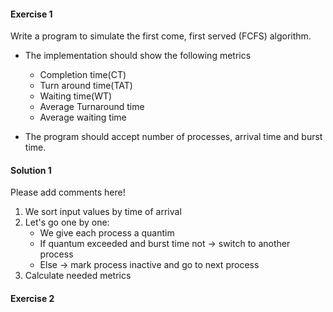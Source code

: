 #### Exercise 1

Write a program to simulate the first come, first served (FCFS) algorithm.
-  The implementation should show the following
metrics
    * Completion time(CT)
    *  Turn around time(TAT)
    * Waiting time(WT)
    * Average Turnaround time
    * Average waiting time
    
- The program should accept number of processes, arrival time and burst time.

#### Solution 1

Please add comments here!
1. We sort input values by time of arrival
2. Let's go one by one:
    * We give each process a quantim
    * If quantum exceeded and burst time not -> switch to another process
    * Else -> mark process inactive and go to next process
 3. Calculate needed metrics 


#### Exercise 2 
